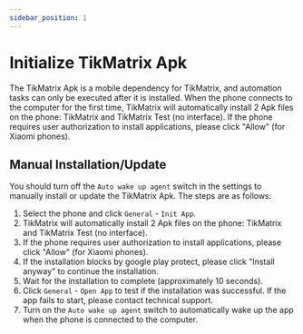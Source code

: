 ```yaml
---
sidebar_position: 1
---
```


# Initialize TikMatrix Apk

The TikMatrix Apk is a mobile dependency for TikMatrix, and automation tasks can only be executed after it is installed. When the phone connects to the computer for the first time, TikMatrix will automatically install 2 Apk files on the phone: TikMatrix and TikMatrix Test (no interface). If the phone requires user authorization to install applications, please click "Allow" (for Xiaomi phones).

## Manual Installation/Update

You should turn off the `Auto wake up agent` switch in the settings to manually install or update the TikMatrix Apk. The steps are as follows:

1. Select the phone and click `General` - `Init App`.
2. TikMatrix will automatically install 2 Apk files on the phone: TikMatrix and TikMatrix Test (no interface).
3. If the phone requires user authorization to install applications, please click "Allow" (for Xiaomi phones).
4. If the installation blocks by google play protect, please click "Install anyway" to continue the installation.
5. Wait for the installation to complete (approximately 10 seconds).
6. Click `General` - `Open App` to test if the installation was successful. If the app fails to start, please contact technical support.
7. Turn on the `Auto wake up agent` switch to automatically wake up the app when the phone is connected to the computer.
